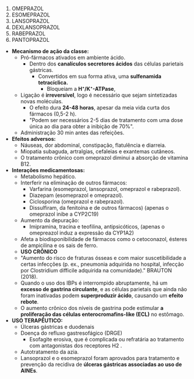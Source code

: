 1. OMEPRAZOL
2. ESOMEPRAZOL
3. LANSOPRAZOL
4. DEXLANSOPRAZOL
5. RABEPRAZOL
6. PANTOPRAZOL

- **Mecanismo de ação da classe:** 
	- Pró-fármacos ativados em ambiente ácido. 
		- Dentro dos **canalículos secretores ácidos** das células parietais gástricas.
			- Convertidos em sua forma ativa, uma **sulfenamida tetracíclica.**
				- Bloqueiam a **H⁺/K⁺-ATPase**,
	- Ligação é **irreversível**, logo é necessário que sejam sintetizadas novas moléculas. 
		- O efeito dura **24-48 horas**, apesar da meia vida curta dos fármacos (0,5-2 h).
		- "Podem ser necessários 2-5 dias de tratamento com uma dose única ao dia para obter a inibição de 70%".
	- Administração 30 min antes das refeições.
- **Efeitos adversos:** 
	- Náuseas, dor abdominal, constipação, flatulência e diarreia.
	- Miopatia subaguda, artralgias, cefaleias e exantemas cutâneos.
	- O tratamento crônico com omeprazol diminui a absorção de vitamina B12.
- **Interações medicamentosas:** 
	- Metabolismo hepático. 
	- Interferir na eliminação de outros fármacos:
		- Varfarina (esomeprazol, lansoprazol, omeprazol e rabeprazol).
		- Diazepam (esomeprazol e omeprazol).
		- Ciclosporina (omeprazol e rabeprazol).
		- Dissulfiram, da fenitoína e de outros fármacos) (apenas o omeprazol inibe a CYP2C19)
	- Aumento da depuração: 
		- Imipramina, tracina e teofilina, antipsicóticos, (apenas o omepreazol induz a expressão da CYP1A2)
	- Afeta a biodisponibilidade de fármacos como o cetoconazol, ésteres de ampicilina e os sais de ferro.
	- **USO CRÔNICO**
	- "Aumento do risco de fraturas ósseas e com maior suscetibilidade a certas infecções (p. ex., pneumonia adquirida no hospital, infecção por Clostridium difficile adquirida na comunidade)." BRAUTON (2018).
	- Quando o uso dos IBPs é interrompido abruptamente, há um **excesso de gastrina circulante**, e as células parietais que ainda não foram inativadas podem **superproduzir ácido**, causando um **efeito rebote**.
	- O aumento crônico dos níveis de gastrina pode estimular **a proliferação das células enterocromafins-like (ECL)** no estômago.
- **USO TERAPÊUTICO:** 
	- Úlceras gástricas e duodenais 
	- Doença do refluxo gastresofágico (DRGE) 
		- Esofagite erosiva, que é complicada ou refratária ao tratamento com antagonistas dos receptores H2 .
	- Autotratamento da azia.
	- Lansoprazol e o esomeprazol foram aprovados para tratamento e prevenção da recidiva de **úlceras gástricas associadas ao uso de AINEs**.


